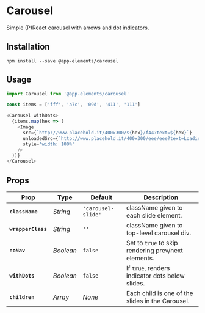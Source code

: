 # Carousel

Simple (P)React carousel with arrows and dot indicators.

## Installation

`npm install --save @app-elements/carousel`

## Usage

```javascript
import Carousel from '@app-elements/carousel'

const items = ['fff', 'a7c', '09d', '411', '111']

<Carousel withDots>
  {items.map(hex => (
    <Image
      src={`http://www.placehold.it/400x300/${hex}/f44?text=${hex}`}
      unloadedSrc={`http://www.placehold.it/400x300/eee/eee?text=Loading`}
      style='width: 100%'
    />
  ))}
</Carousel>
```

## Props

| Prop                   | Type       | Default       | Description         |
|------------------------|------------|------------|---------------------|
| **`className`**        | _String_   | `'carousel-slide'` | className given to each slide element.
| **`wrapperClass`**     | _String_   | `''`               | className given to top-level carousel div.
| **`noNav`**            | _Boolean_  | `false`            | Set to `true` to skip rendering prev/next elements.
| **`withDots`**         | _Boolean_  | `false`            | If `true`, renders indicator dots below slides.
| **`children`**         | _Array_    | _None_             | Each child is one of the slides in the Carousel.
